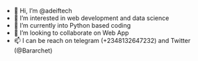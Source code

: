 - 👋 Hi, I’m @adeiftech
- 👀 I’m interested in web development and data science
- 🌱 I’m currently into Python based coding
- 💞️ I’m looking to collaborate on Web App
- 📫 I can be reach on telegram (+2348132647232) and Twitter (@Bararchet)

<!---
adeiftech/adeiftech is a ✨ special ✨ repository because its `README.md` (this file) appears on your GitHub profile.
You can click the Preview link to take a look at your changes.
--->
